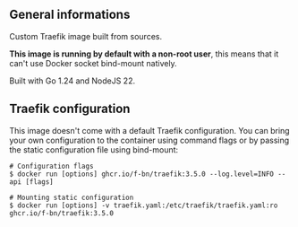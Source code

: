 ## General informations

Custom Traefik image built from sources. 

**This image is running by default with a non-root user**, this means that it can't use Docker socket bind-mount natively.

Built with Go 1.24 and NodeJS 22.

## Traefik configuration

This image doesn't come with a default Traefik configuration. You can bring your own configuration to the container using command flags or by passing the static configuration file using bind-mount:

```shell
# Configuration flags
$ docker run [options] ghcr.io/f-bn/traefik:3.5.0 --log.level=INFO --api [flags]

# Mounting static configuration
$ docker run [options] -v traefik.yaml:/etc/traefik/traefik.yaml:ro ghcr.io/f-bn/traefik:3.5.0